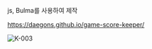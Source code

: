 js, Bulma를 사용하여 제작

https://daegons.github.io/game-score-keeper/

![K-003](https://user-images.githubusercontent.com/119998807/226868423-25f5f69f-b436-4e06-9fea-3b6df5cc3f9b.png)
